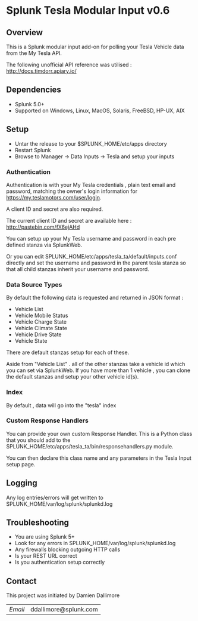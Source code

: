 # Splunk Tesla Modular Input v0.6

## Overview

This is a Splunk modular input add-on for polling your Tesla Vehicle data from the My Tesla API.

The following unofficial API reference was utilised : http://docs.timdorr.apiary.io/

## Dependencies

* Splunk 5.0+
* Supported on Windows, Linux, MacOS, Solaris, FreeBSD, HP-UX, AIX

## Setup

* Untar the release to your $SPLUNK_HOME/etc/apps directory
* Restart Splunk
* Browse to Manager -> Data Inputs -> Tesla and setup your inputs


### Authentication

Authentication is with your My Tesla credentials , plain text email and password, matching the owner's login information for https://my.teslamotors.com/user/login.

A client ID and secret are also required.

The current client ID and secret are available here : http://pastebin.com/fX6ejAHd

You can setup up your My Tesla username and password in each pre defined stanza via SplunkWeb.

Or you can edit SPLUNK_HOME/etc/apps/tesla_ta/default/inputs.conf directly and set the username and password in the parent tesla stanza so that all child stanzas inherit your username and password.

### Data Source Types

By default the following data is requested and returned in JSON format :

* Vehicle List
* Vehicle Mobile Status
* Vehicle Charge State
* Vehicle Climate State
* Vehicle Drive State
* Vehicle State

There are default stanzas setup for each of these.

Aside from "Vehicle List" . all of the other stanzas take a vehicle id which you can set via SplunkWeb.
If you have more than 1 vehicle , you can clone the default stanzas and setup your other vehicle id(s).

### Index

By default , data will go into the "tesla" index

### Custom Response Handlers

You can provide your own custom Response Handler. This is a Python class that you should add to the 
SPLUNK_HOME/etc/apps/tesla_ta/bin/responsehandlers.py module.

You can then declare this class name and any parameters in the Tesla Input setup page.


## Logging

Any log entries/errors will get written to SPLUNK_HOME/var/log/splunk/splunkd.log


## Troubleshooting

* You are using Splunk 5+
* Look for any errors in SPLUNK_HOME/var/log/splunk/splunkd.log
* Any firewalls blocking outgoing HTTP calls
* Is your REST URL correct
* Is you authentication setup correctly

## Contact

This project was initiated by Damien Dallimore
<table>

<tr>
<td><em>Email</em></td>
<td>ddallimore@splunk.com</td>
</tr>

</table>